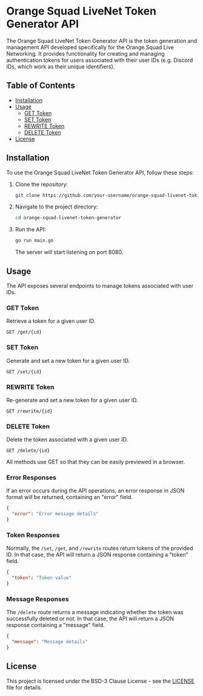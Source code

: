 # Orange Squad LiveNet Token Generator API

The Orange Squad LiveNet Token Generator API is the token generation and management API developed specifically for the Orange Squad Live Networking. It provides functionality for creating and managing authentication tokens for users associated with their user IDs (e.g. Discord IDs, which work as their unique identifiers).

## Table of Contents

- [Installation](#installation)
- [Usage](#usage)
  - [GET Token](#get-token)
  - [SET Token](#set-token)
  - [REWRITE Token](#rewrite-token)
  - [DELETE Token](#delete-token)
- [License](#license)

## Installation

To use the Orange Squad LiveNet Token Generator API, follow these steps:

1. Clone the repository:

   ```bash
   git clone https://github.com/your-username/orange-squad-livenet-token-generator.git
   ```

2. Navigate to the project directory:

   ```bash
   cd orange-squad-livenet-token-generator
   ```

3. Run the API:

   ```bash
   go run main.go
   ```

   The server will start listening on port 8080.

## Usage

The API exposes several endpoints to manage tokens associated with user IDs.

### GET Token

Retrieve a token for a given user ID.

```http
GET /get/{id}
```

### SET Token

Generate and set a new token for a given user ID.

```http
GET /set/{id}
```

### REWRITE Token

Re-generate and set a new token for a given user ID.

```http
GET /rewrite/{id}
```

### DELETE Token

Delete the token associated with a given user ID.

```http
GET /delete/{id}
```

All methods use GET so that they can be easily previewed in a browser.

### Error Responses

If an error occurs during the API operations, an error response in JSON format will be returned, containing an "error" field.

```json
{
  "error": "Error message details"
}
```

### Token Responses

Normally, the `/set`, `/get`, and `/rewrite` routes return tokens of the provided ID. In that case, the API will return a JSON response containing a "token" field.

```json
{
  "token": "Token value"
}
```

### Message Responses

The `/delete` route returns a message indicating whether the token was successfully deleted or not. In that case, the API will return a JSON response containing a "message" field.

```json
{
  "message": "Message details"
}
```

## License

This project is licensed under the BSD-3 Clause License - see the [LICENSE](LICENSE) file for details.